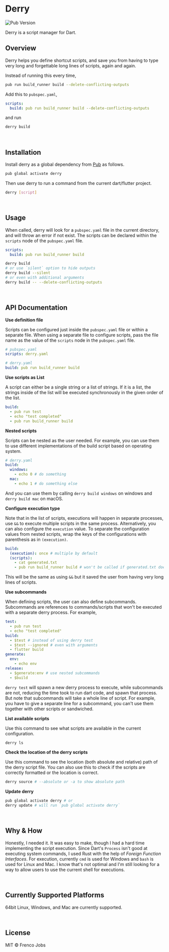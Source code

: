 # Derry

![Pub Version](https://img.shields.io/pub/v/derry?color=ea728c&label=pub.dev&style=flat-square)

Derry is a script manager for Dart.

## Overview

Derry helps you define shortcut scripts, and save you from having to type very long and forgettable long lines of scripts, again and again.

Instead of running this every time,

```bash
pub run build_runner build --delete-conflicting-outputs
```

Add this to `pubspec.yaml`,

```yaml
scripts:
  build: pub run build_runner build --delete-conflicting-outputs
```

and run

```bash
derry build
```

<br>

## Installation

Install derry as a global dependency from [Pub](https://pub.dev) as follows.

```bash
pub global activate derry
```

Then use derry to run a command from the current dart/flutter project.

```bash
derry [script]
```

<br>

## Usage

When called, derry will look for a `pubspec.yaml` file in the current directory, and will throw an error if not exist. The scripts can be declared within the `scripts` node of the `pubspec.yaml` file.

```yaml
scripts:
  build: pub run build_runner build
```

```bash
derry build
# or use `silent` option to hide outputs
derry build --silent
# or even with additional arguments
derry build -- --delete-conflicting-outputs
```

<br>

## API Documentation

**Use definition file**

Scripts can be configured just inside the `pubspec.yaml` file or within a separate file. When using a separate file to configure scripts, pass the file name as the value of the `scripts` node in the `pubspec.yaml` file.

```yaml
# pubspec.yaml
scripts: derry.yaml
```

```yaml
# derry.yaml
build: pub run build_runner build
```

**Use scripts as List**

A script can either be a single string or a list of strings. If it is a list, the strings inside of the list will be executed synchronously in the given order of the list.

```yaml
build:
  - pub run test
  - echo "test completed"
  - pub run build_runner build
```

**Nested scripts**

Scripts can be nested as the user needed. For example, you can use them to use different implementations of the build script based on operating system.

```yaml
# derry.yaml
build:
  windows:
    - echo 0 # do something
  mac:
    - echo 1 # do something else
```

And you can use them by calling `derry build windows` on windows and `derry build mac` on macOS.

**Configure execution type**

Note that in the list of scripts, executions will happen in separate processes, use `&&` to execute multiple scripts in the same process. Alternatively, you can also configure the `execution` value. To separate the configuration values from nested scripts, wrap the keys of the configurations with parenthesis as in `(execution)`.

```yaml
build:
  (execution): once # multiple by default
  (scripts):
    - cat generated.txt
    - pub run build_runner build # won't be called if generated.txt does not exist
```

This will be the same as using `&&` but it saved the user from having very long lines of scripts.

**Use subcommands**

When defining scripts, the user can also define subcommands. Subcommands are references to commands/scripts that won't be executed with a separate derry process. For example,

```yaml
test:
  - pub run test
  - echo "test completed"
build:
  - $test # instead of using derry test
  - $test --ignored # even with arguments
  - flutter build
generate:
  env:
    - echo env
release:
  - $generate:env # use nested subcommands
  - $build
```

`derry test` will spawn a new derry process to execute, while subcommands are not, reducing the time took to run dart code, and spawn that process.
But note that subcommands will take a whole line of script. For example, you have to give a separate line for a subcommand, you can't use them together with other scripts or sandwiched.

**List available scripts**

Use this command to see what scripts are available in the current configuration.

```bash
derry ls
```

**Check the location of the derry scripts**

Use this command to see the location (both absolute and relative) path of the derry script file. You can also use this to check if the scripts are correctly formatted or the location is correct.

```bash
derry source # --absolute or -a to show absolute path
```

**Update derry**

```bash
pub global activate derry # or
derry update # will run `pub global activate derry`
```

<br>

## Why & How

Honestly, I needed it. It was easy to make, though I had a hard time implementing the script execution. Since Dart's `Process` isn't good at executing system commands, I used Rust with the help of _Foreign Function Interfaces_. For execution, currently `cmd` is used for Windows and `bash` is used for Linux and Mac. I know that's not optimal and I'm still looking for a way to allow users to use the current shell for executions.

<br>

## Currently Supported Platforms

64bit Linux, Windows, and Mac are currently supported.

<br>

## License

MIT &copy; Frenco Jobs
